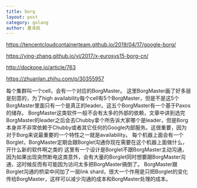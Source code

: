 ```yaml
---
title: borg
layout: post
category: golang
author: 夏泽民
---
```

https://tencentcloudcontainerteam.github.io/2019/04/17/google-borg/

https://ying-zhang.github.io/yi/2017/x-eurosys15-borg-cn/

http://dockone.io/article/763

https://zhuanlan.zhihu.com/p/30355957
<!-- more -->
每个集群叫一个cell，会有一个对应的BorgMaster。
这里BorgMaster画了好多层是刻意的，为了high availability每个cell有5个BorgMaster，但是不是这5个BorgMaster里面只有一个是真正的leader。这五个BorgMaster有一个基于Paxos的储存。
BorgMaster这类软件一般不会有太多的外部的依赖，文章中讲到选完BorgMaster的leader之后会去Chubby拿个所告诉大家哪个是leader，但是Borg本身并不非常依赖于Chubby或者其它任何的Google内部服务。这很重要，因为对于Borg来说最重要的一个特性之一就是availability。
每个机器上面会有一个Borglet，BorgMaster定期会跟Borglet沟通你现在需要在这个机器上面做什么，开什么新的软件啊之类的
这里有一个设计是Borglet不跟BorgMaster主动沟通，因为如果出现突然断电这类意外，会有大量的Borglet同时想要跟BorgMaster沟通，这时候反而有可能因为访问太多把BorgMaster搞倒了。
BorgMaster跟Borglet沟通的桥梁中间加了一层link shard，很大一个作用是只把Borglet的变化传给BorgMaster，这样可以减少沟通的成本和BorgMaster处理的成本。
